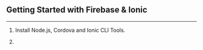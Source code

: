## Getting Started with Firebase & Ionic
----------------------------------------


1. Install Node.js, Cordova and Ionic CLI Tools.

2. 
